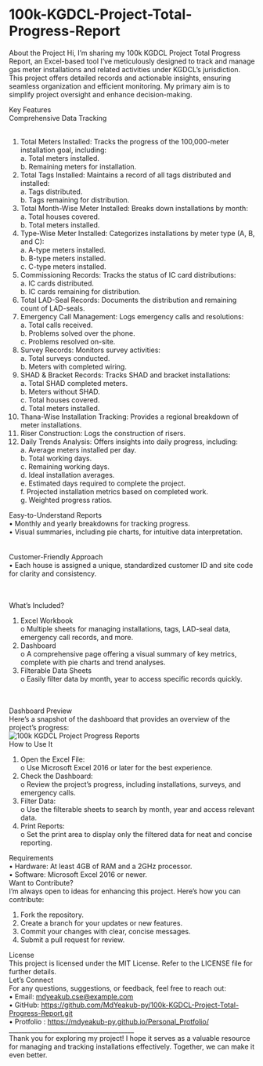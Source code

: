 # 100k-KGDCL-Project-Total-Progress-Report

About the Project
Hi, I’m sharing my 100k KGDCL Project Total Progress Report, an Excel-based tool I’ve meticulously designed to track and manage gas meter installations and related activities under KGDCL’s jurisdiction. This project offers detailed records and actionable insights, ensuring seamless organization and efficient monitoring. My primary aim is to simplify project oversight and enhance decision-making.

Key Features </br>
Comprehensive Data Tracking</br></br>

1.	Total Meters Installed: Tracks the progress of the 100,000-meter installation goal, including:</br>
     a.	Total meters installed.</br>
     b.	Remaining meters for installation.</br>
2.	Total Tags Installed: Maintains a record of all tags distributed and installed:</br>
     a.	Tags distributed.</br>
     b.	Tags remaining for distribution.</br>
3.	Total Month-Wise Meter Installed: Breaks down installations by month:</br>
     a.	Total houses covered.</br>
     b.	Total meters installed.</br>
4.	Type-Wise Meter Installed: Categorizes installations by meter type (A, B, and C):</br>
     a.	A-type meters installed.</br>
     b.	B-type meters installed.</br>
     c.	C-type meters installed.</br>
5.	Commissioning Records: Tracks the status of IC card distributions:</br>
     a.	IC cards distributed.</br>
     b.	IC cards remaining for distribution.</br>
6.	Total LAD-Seal Records: Documents the distribution and remaining count of LAD-seals.</br>
7.	Emergency Call Management: Logs emergency calls and resolutions:</br>
     a.	Total calls received.</br>
     b.	Problems solved over the phone.</br>
     c.	Problems resolved on-site.</br>
8.	Survey Records: Monitors survey activities:</br>
     a.	Total surveys conducted.</br>
     b.	Meters with completed wiring.</br>
9.	SHAD & Bracket Records: Tracks SHAD and bracket installations:</br>
     a.	Total SHAD completed meters.</br>
     b.	Meters without SHAD.</br>
     c.	Total houses covered.</br>
     d.	Total meters installed.</br>
10.	Thana-Wise Installation Tracking: Provides a regional breakdown of meter installations.</br>
11.	Riser Construction: Logs the construction of risers.</br>
12.	Daily Trends Analysis: Offers insights into daily progress, including:</br>
     a.	Average meters installed per day.</br>
     b.	Total working days.</br>
     c.	Remaining working days.</br>
     d.	Ideal installation averages.</br>
     e.	Estimated days required to complete the project.</br>
     f.	Projected installation metrics based on completed work.</br>
     g.	Weighted progress ratios.</br>



Easy-to-Understand Reports</br>
•	Monthly and yearly breakdowns for tracking progress.</br>
•	Visual summaries, including pie charts, for intuitive data interpretation.</br></br></br>
Customer-Friendly Approach</br>
•	Each house is assigned a unique, standardized customer ID and site code for clarity and consistency.</br></br></br>

What’s Included?</br>
1.	Excel Workbook</br>
   o	Multiple sheets for managing installations, tags, LAD-seal data, emergency call records, and more.</br>
2.	Dashboard</br>
   o	A comprehensive page offering a visual summary of key metrics, complete with pie charts and trend analyses.</br>
3.	Filterable Data Sheets</br>
   o	Easily filter data by month, year to access specific records quickly.</br></br></br>
  	
  	
Dashboard Preview</br>
Here’s a snapshot of the dashboard that provides an overview of the project’s progress:</br>
 ![100k KGDCL Project Progress Reports](https://github.com/user-attachments/assets/06760f56-6806-4619-ba69-81a99a9a7c45) </br>
How to Use It</br>
1.	Open the Excel File:</br>
  o	Use Microsoft Excel 2016 or later for the best experience.</br>
2.	Check the Dashboard:</br>
  o	Review the project’s progress, including installations, surveys, and emergency calls.</br>
3.	Filter Data:</br>
  o	Use the filterable sheets to search by month, year and access relevant data.</br>
4.	Print Reports:</br>
  o	Set the print area to display only the filtered data for neat and concise reporting.</br>


Requirements</br>
•	Hardware: At least 4GB of RAM and a 2GHz processor.</br>
•	Software: Microsoft Excel 2016 or newer.</br>
Want to Contribute?</br>
I’m always open to ideas for enhancing this project. Here’s how you can contribute:</br>
1.	Fork the repository.</br>
2.	Create a branch for your updates or new features.</br>
3.	Commit your changes with clear, concise messages.</br>
4.	Submit a pull request for review.</br>

   
License</br>
This project is licensed under the MIT License. Refer to the LICENSE file for further details.</br>
Let’s Connect</br>
For any questions, suggestions, or feedback, feel free to reach out:</br>
•	Email: mdyeakub.cse@example.com</br>
•	GitHub: https://github.com/MdYeakub-py/100k-KGDCL-Project-Total-Progress-Report.git</br>
•    Protfolio : https://mdyeakub-py.github.io/Personal_Protfolio/ </br>
________________________________________</br>
Thank you for exploring my project! I hope it serves as a valuable resource for managing and tracking installations effectively. Together, we can make it even better.</br>
